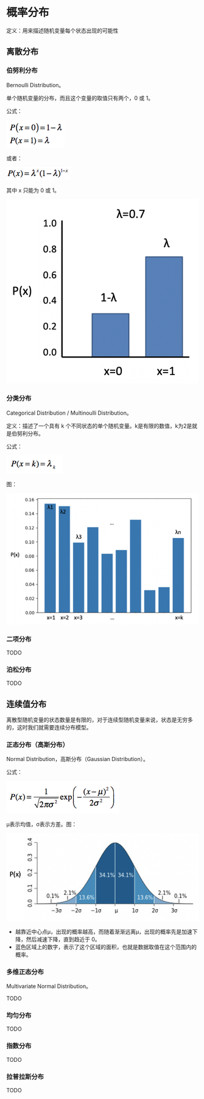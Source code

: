 # 概率分布

定义：用来描述随机变量每个状态出现的可能性

## 离散分布

### 伯努利分布

Bernoulli Distribution。

单个随机变量的分布，而且这个变量的取值只有两个，0 或 1。

公式：

![](distribution/伯努利分布-1.webp)

或者：

![](distribution/伯努利分布-2.webp)

其中 x 只能为 0 或 1。

![](distribution/伯努利分布-3.webp)

### 分类分布

Categorical Distribution / Multinoulli Distribution。

定义：描述了一个具有 k 个不同状态的单个随机变量。k是有限的数值，k为2是就是伯努利分布。

公式：

![](distribution/分类分布-1.webp)

图：

![](distribution/分类分布-2.webp)

### 二项分布

TODO

### 泊松分布

TODO

## 连续值分布

离散型随机变量的状态数量是有限的，对于连续型随机变量来说，状态是无穷多的，这时我们就需要连续分布模型。

### 正态分布（高斯分布）

Normal Distribution，高斯分布（Gaussian Distribution）。

公式：

![](distribution/正态分布-1.webp)

μ表示均值，σ表示方差。图：

![](distribution/正态分布-2.webp)

* 越靠近中心点μ，出现的概率越高，而随着渐渐远离μ，出现的概率先是加速下降，然后减速下降，直到趋近于 0。
* 蓝色区域上的数字，表示了这个区域的面积，也就是数据取值在这个范围内的概率。

### 多维正态分布

Multivariate Normal Distribution。

TODO

### 均匀分布

TODO

### 指数分布

TODO

### 拉普拉斯分布

TODO
